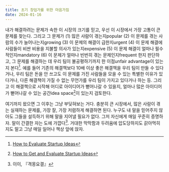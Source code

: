 ```yaml
---
title: 초기 창업가를 위한 마음가짐
date: 2024-01-16
---
```


내가 해결하려는 문제가 속한 이 시장의 크기를 믿고, 우선 이 시장에서 가장 고통이 큰 문제를 찾는다.
그리고 그 문제가 (1) 많은 사람이 겪는지popular (2) 이 문제를 겪는 사람의 수가 늘어나는지growing (3) 이 문제의 해결이 급한지urgent (4) 이 문제 해결에 사람들이 비싼 비용을 지불할 의사가 있는지expensive (5) 이 문제 해결이 얼마나 필수적인지mandatory (6) 이 문제가 얼마나 빈번히 겪는 문제인지frequent 한지 판단하고, 그 문제를 해결하는 데 우리 팀이 불공평하기까지 한 이점unfair advantage이 있는지 본다[^1]. 예를 들어 기존의 해결책보다 10배 이상 좋은 해결책을 우리 팀이 만들 수 있다거나, 우리 팀은 돈을 안 쓰고도 이 문제를 가진 사람들을 모을 수 있는 특별한 이유가 있다거나, 다른 해결책이 가질 수 없는 무언가를 우리 팀이 가지고 있다거나 하는 등. 그리고 이 해결책으로 시작해 어디로 아이디어가 뻗어나갈 수 있을지, 얼마나 많은 아이디어가 뻗어나갈 수 있는 공간idea space[^2]이 있는지 검토한다.

여기까지 왔으면 그 이후는 그냥 부딪혀보는 거다. 충분히 큰 시장에서, 많은 사람이 겪는 실재하는 문제를, 가장 잘, 가장 저렴하게 해결하면 된다. 누구도 내 말을 믿어주지 않아도 그들을 설득하기 위해 말을 지어낼 필요가 없다. 그저 자신에게 매일 꾸준히 증명하자. 말이 간결한 자는 도에 가깝다[^3]. 거대한 막막함과 두려움에 압도당하지도 갉아먹히지도 말고 그냥 매일 일어나 책상 앞에 앉자.

[^1]: [How to Evaluate Startup Ideas](https://youtu.be/DOtCl5PU8F0?feature=shared)
[^2]: [How to Get and Evaluate Startup Ideas](https://youtu.be/Th8JoIan4dg?si=gogxLNtG_y79r7o-&t=1750)
[^3]: 이이, 『격몽요결』
